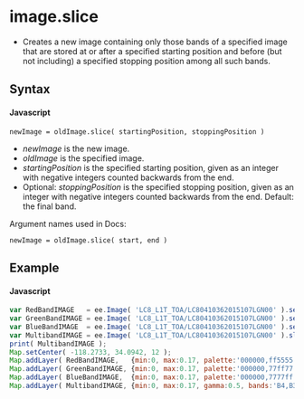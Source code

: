 # image.slice
- Creates a new image containing only those bands of a specified image that are stored at or after a specified starting position and before (but not including) a specified stopping position among all such bands.

## Syntax

#### Javascript
```
newImage = oldImage.slice( startingPosition, stoppingPosition )
```

- *newImage* is the new image.
- *oldImage* is the specified image.
- *startingPosition* is the specified starting position, given as an integer with negative integers counted backwards from the end.
- Optional: *stoppingPosition* is the specified stopping position, given as an integer with negative integers counted backwards from the end.  Default: the final band.

Argument names used in Docs:
```
newImage = oldImage.slice( start, end )
```

## Example

#### Javascript
```javascript
var RedBandIMAGE   = ee.Image( 'LC8_L1T_TOA/LC80410362015107LGN00' ).select( ['B4'] );     // Los Angeles
var GreenBandIMAGE = ee.Image( 'LC8_L1T_TOA/LC80410362015107LGN00' ).select( ['B3'] );
var BlueBandIMAGE  = ee.Image( 'LC8_L1T_TOA/LC80410362015107LGN00' ).select( ['B2'] );
var MultibandIMAGE = ee.Image( 'LC8_L1T_TOA/LC80410362015107LGN00' ).slice( 1,4 );
print( MultibandIMAGE );
Map.setCenter( -118.2733, 34.0942, 12 ); 
Map.addLayer( RedBandIMAGE,   {min:0, max:0.17, palette:'000000,ff5555'},     'RednessImage'   );
Map.addLayer( GreenBandIMAGE, {min:0, max:0.17, palette:'000000,77ff77'},     'Greenness Image');
Map.addLayer( BlueBandIMAGE,  {min:0, max:0.17, palette:'000000,7777ff'},     'Blueness Image' );
Map.addLayer( MultibandIMAGE, {min:0, max:0.17, gamma:0.5, bands:'B4,B3,B2'}, 'Multiband Image');
```
